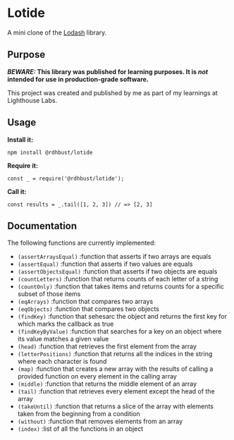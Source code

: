 # Lotide

A mini clone of the [Lodash](https://lodash.com) library.

## Purpose

**_BEWARE:_ This library was published for learning purposes. It is _not_ intended for use in production-grade software.**

This project was created and published by me as part of my learnings at Lighthouse Labs. 

## Usage

**Install it:**

`npm install @rdhbust/lotide`

**Require it:**

`const _ = require('@rdhbust/lotide');`

**Call it:**

`const results = _.tail([1, 2, 3]) // => [2, 3]`

## Documentation

The following functions are currently implemented:

* `(assertArraysEqual)`   :function that asserts if two arrays are equals
* `(assertEqual)`         :function that asserts if two values are equals
* `(assertObjectsEqual)`  :function that asserts if two objects are equals
* `(countLetters)`        :function that returns counts of each letter of a string
* `(countOnly)`           :function that takes items and returns counts for a specific subset of those items
* `(eqArrays)`            :function that compares two arrays
* `(eqObjects)`           :function that compares two objects
* `(findKey)`             :function that sehesarc the object and returns the first key for which marks the callback as true
* `(findKeyByValue)`      :function that searches for a key on an object where its value matches a given value
* `(head)`                :function that retrieves the first element from the array
* `(letterPositions)`     :function that returns all the indices in the string where each character is found
* `(map)`                 :function that creates a new array with the results of calling a provided function on every element in the calling array
* `(middle)`              :function that returns the middle element of an array
* `(tail)`                :function that retrieves every element except the head of the array
* `(takeUntil)`           :function that returns a slice of the array with elements taken from the beginning from a condition
* `(without)`             :function that removes elements from an array
* `(index)`               :list of all the functions in an object